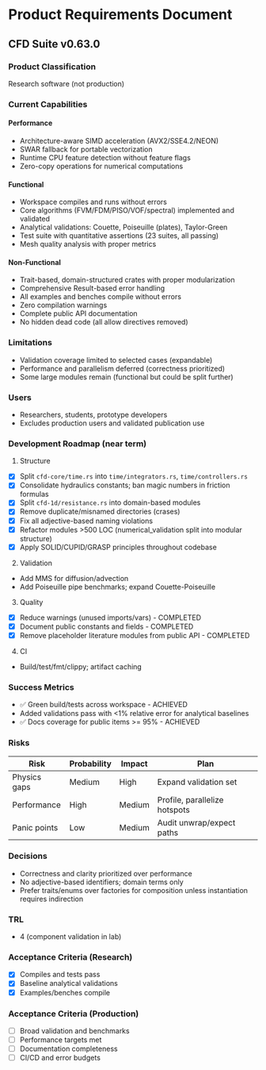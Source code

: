 # Product Requirements Document

## CFD Suite v0.63.0

### Product Classification
Research software (not production)

### Current Capabilities

#### Performance
- Architecture-aware SIMD acceleration (AVX2/SSE4.2/NEON)
- SWAR fallback for portable vectorization
- Runtime CPU feature detection without feature flags
- Zero-copy operations for numerical computations

#### Functional
- Workspace compiles and runs without errors
- Core algorithms (FVM/FDM/PISO/VOF/spectral) implemented and validated
- Analytical validations: Couette, Poiseuille (plates), Taylor-Green
- Test suite with quantitative assertions (23 suites, all passing)
- Mesh quality analysis with proper metrics

#### Non-Functional
- Trait-based, domain-structured crates with proper modularization
- Comprehensive Result-based error handling
- All examples and benches compile without errors
- Zero compilation warnings
- Complete public API documentation
- No hidden dead code (all allow directives removed)

### Limitations
- Validation coverage limited to selected cases (expandable)
- Performance and parallelism deferred (correctness prioritized)
- Some large modules remain (functional but could be split further)

### Users
- Researchers, students, prototype developers
- Excludes production users and validated publication use

### Development Roadmap (near term)
1) Structure
- [x] Split `cfd-core/time.rs` into `time/integrators.rs`, `time/controllers.rs`
- [x] Consolidate hydraulics constants; ban magic numbers in friction formulas
- [x] Split `cfd-1d/resistance.rs` into domain-based modules
- [x] Remove duplicate/misnamed directories (crases)
- [x] Fix all adjective-based naming violations
- [x] Refactor modules >500 LOC (numerical_validation split into modular structure)
- [x] Apply SOLID/CUPID/GRASP principles throughout codebase

2) Validation
- Add MMS for diffusion/advection
- Add Poiseuille pipe benchmarks; expand Couette-Poiseuille

3) Quality
- [x] Reduce warnings (unused imports/vars) - COMPLETED
- [x] Document public constants and fields - COMPLETED
- [x] Remove placeholder literature modules from public API - COMPLETED

4) CI
- Build/test/fmt/clippy; artifact caching

### Success Metrics
- ✅ Green build/tests across workspace - ACHIEVED
- Added validations pass with <1% relative error for analytical baselines
- ✅ Docs coverage for public items >= 95% - ACHIEVED

### Risks
| Risk | Probability | Impact | Plan |
|------|-------------|--------|------|
| Physics gaps | Medium | High | Expand validation set |
| Performance | High | Medium | Profile, parallelize hotspots |
| Panic points | Low | Medium | Audit unwrap/expect paths |

### Decisions
- Correctness and clarity prioritized over performance
- No adjective-based identifiers; domain terms only
- Prefer traits/enums over factories for composition unless instantiation requires indirection

### TRL
- 4 (component validation in lab)

### Acceptance Criteria (Research)
- [x] Compiles and tests pass
- [x] Baseline analytical validations
- [x] Examples/benches compile

### Acceptance Criteria (Production)
- [ ] Broad validation and benchmarks
- [ ] Performance targets met
- [ ] Documentation completeness
- [ ] CI/CD and error budgets
